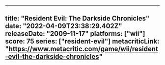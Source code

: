 
---
title: "Resident Evil: The Darkside Chronicles"
date: "2022-04-09T23:38:29.402Z"
releaseDate: "2009-11-17"
platforms: ["wii"]
score: 75
series: ["resident-evil"]
metacriticLink: "https://www.metacritic.com/game/wii/resident-evil-the-darkside-chronicles"
---
